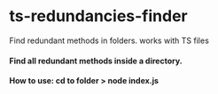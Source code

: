 # ts-redundancies-finder
Find redundant methods in folders. works with TS files

#### Find all redundant methods inside a directory.

#### How to use: cd to folder > node index.js


